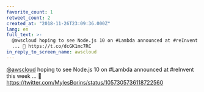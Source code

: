 ```yaml
---
favorite_count: 1
retweet_count: 2
created_at: "2018-11-26T23:09:36.000Z"
lang: en
full_text: >-
  @awscloud hoping to see Node.js 10 on #Lambda announced at #reInvent this week
  ... 🙏 https://t.co/dcGK1mc7RC
in_reply_to_screen_name: awscloud
---
```


[@awscloud](https://twitter.com/awscloud) hoping to see Node.js 10 on #Lambda
announced at #reInvent this week ... 🙏
<https://twitter.com/MylesBorins/status/1057305736118722560>
